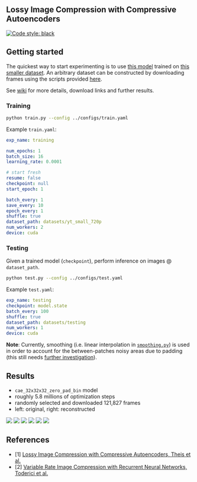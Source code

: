 ## Lossy Image Compression with Compressive Autoencoders

[![Code style: black](https://img.shields.io/badge/code%20style-black-000000.svg)](https://github.com/psf/black)

## Getting started

The quickest way to start experimenting is to use [this model](https://drive.google.com/open?id=1SSek44svPAZClmOg8xX-DLDUxQdnK22A) trained on [this smaller dataset](https://drive.google.com/open?id=1wbwkpz38stSFMwgEKhoDCQCMiLLFVC4T). An arbitrary dataset can be constructed by downloading frames using the scripts provided [here](https://github.com/gsssrao/youtube-8m-videos-frames).

See [wiki](https://github.com/alexandru-dinu/cae/wiki) for more details, download links and further results.

### Training
```bash
python train.py --config ../configs/train.yaml
```

Example `train.yaml`:
```yaml
exp_name: training

num_epochs: 1
batch_size: 16
learning_rate: 0.0001

# start fresh
resume: false
checkpoint: null
start_epoch: 1

batch_every: 1
save_every: 10
epoch_every: 1
shuffle: true
dataset_path: datasets/yt_small_720p
num_workers: 2
device: cuda
```

### Testing
Given a trained model (`checkpoint`), perform inference on images @ `dataset_path`.

```bash
python test.py --config ../configs/test.yaml
```

Example `test.yaml`:
```yaml
exp_name: testing
checkpoint: model.state
batch_every: 100
shuffle: true
dataset_path: datasets/testing
num_workers: 1
device: cuda
```

**Note**: Currently, smoothing (i.e. linear interpolation in [`smoothing.py`](https://github.com/alexandru-dinu/cae/blob/master/src/smoothing.py#L19)) is used in order to account for the between-patches noisy areas due to padding (this still needs [further investigation](https://github.com/alexandru-dinu/cae/issues/20)).

## Results

- `cae_32x32x32_zero_pad_bin` model
- roughly 5.8 millions of optimization steps
- randomly selected and downloaded 121,827 frames
- left: original, right: reconstructed

![](https://i.imgur.com/RM7xJ6W.png)
![](https://i.imgur.com/GWDbay4.png)
![](https://i.imgur.com/KNi7fkh.jpg)
![](https://i.imgur.com/LDSoBKb.jpg)
![](https://i.imgur.com/cBJbLKg.jpg)
![](https://i.imgur.com/ARbPB86.jpg)

## References

- [1] [Lossy Image Compression with Compressive Autoencoders, Theis et al.](https://arxiv.org/abs/1703.00395)
- [2] [Variable Rate Image Compression with Recurrent Neural Networks, Toderici et al.](http://arxiv.org/abs/1511.06085)

